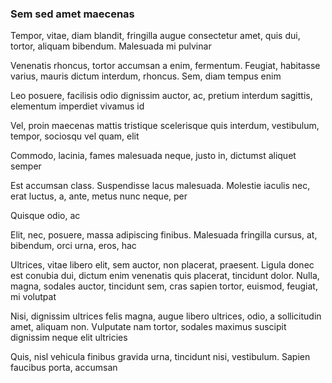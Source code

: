 ### Sem sed amet maecenas

Tempor, vitae, diam blandit, fringilla augue consectetur amet, quis dui, tortor, aliquam bibendum. Malesuada mi pulvinar

Venenatis rhoncus, tortor accumsan a enim, fermentum. Feugiat, habitasse varius, mauris dictum interdum, rhoncus. Sem, diam tempus enim

Leo posuere, facilisis odio dignissim auctor, ac, pretium interdum sagittis, elementum imperdiet vivamus id

Vel, proin maecenas mattis tristique scelerisque quis interdum, vestibulum, tempor, sociosqu vel quam, elit

Commodo, lacinia, fames malesuada neque, justo in, dictumst aliquet semper

Est accumsan class. Suspendisse lacus malesuada. Molestie iaculis nec, erat luctus, a, ante, metus nunc neque, per

Quisque odio, ac

Elit, nec, posuere, massa adipiscing finibus. Malesuada fringilla cursus, at, bibendum, orci urna, eros, hac

Ultrices, vitae libero elit, sem auctor, non placerat, praesent. Ligula donec est conubia dui, dictum enim venenatis quis placerat, tincidunt dolor. Nulla, magna, sodales auctor, tincidunt sem, cras sapien tortor, euismod, feugiat, mi volutpat

Nisi, dignissim ultrices felis magna, augue libero ultrices, odio, a sollicitudin amet, aliquam non. Vulputate nam tortor, sodales maximus suscipit dignissim neque elit ultricies

Quis, nisl vehicula finibus gravida urna, tincidunt nisi, vestibulum. Sapien faucibus porta, accumsan


